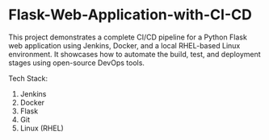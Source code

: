 # Flask-Web-Application-with-CI-CD

This project demonstrates a complete CI/CD pipeline for a Python Flask web application using Jenkins, Docker, and a local RHEL-based Linux environment. It showcases how to automate the build, test, and deployment stages using open-source DevOps tools.

Tech Stack:
1. Jenkins
2. Docker
3. Flask
4. Git
5. Linux (RHEL)
